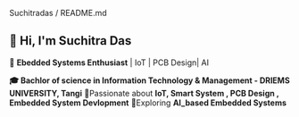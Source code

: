Suchitradas / README.md

  👋 Hi, I'm Suchitra Das
---------------------------------------------------------------------------------
🚀 **Ebedded Systems Enthusiast** | IoT | PCB Design| AI

**🎓 Bachlor of science in Information Technology & Management - DRIEMS UNIVERSITY, Tangi**
📍Passionate about **IoT, Smart System , PCB Design , Embedded System Devlopment**
🌟Exploring **AI_based Embedded Systems**
